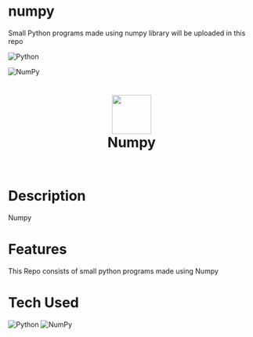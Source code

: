 # numpy
Small Python programs made using numpy library will be uploaded in this repo

![Python](https://img.shields.io/badge/python-3670A0?style=flat-square&logo=python&logoColor=ffdd54)

![NumPy](https://img.shields.io/badge/numpy-%23013243.svg?style=flat-square&logo=numpy&logoColor=white) 


<div align="center">
      <h1> <img src="https://github.com/s-sutharsan-20/numpy" width="80px"><br/>Numpy</h1>
     </div>
<p align="center"> <a href="https://github.com/s-sutharsan-20" target="_blank"><img alt="" src="https://img.shields.io/badge/Website-EA4C89?style=normal&logo=dribbble&logoColor=white" style="vertical-align:center" /></a> <a href="https://twitter.com/s_sutharsan_20" target="_blank"><img alt="" src="https://img.shields.io/badge/Twitter-1DA1F2?style=normal&logo=twitter&logoColor=white" style="vertical-align:center" /></a> <a href="https://www.facebook.com/s.sutharsan.20" target="_blank"><img alt="" src="https://img.shields.io/badge/Facebook-1877F2?style=normal&logo=facebook&logoColor=white" style="vertical-align:center" /></a> <a href="https://instagram.com/s.sutharsan.20?r=nametag" target="_blank"><img alt="" src="https://img.shields.io/badge/Instagram-E4405F?style=normal&logo=instagram&logoColor=white" style="vertical-align:center" /></a> <a href="https://linkedin.com/in/https://www.linkedin.com/in/sutharsan-s-478362240/}" target="_blank"><img alt="" src="https://img.shields.io/badge/LinkedIn-0077B5?style=normal&logo=linkedin&logoColor=white" style="vertical-align:center" /></a> </p>

# Description
Numpy

# Features
This Repo consists of small python programs made using Numpy

# Tech Used
 ![Python](https://img.shields.io/badge/python-3670A0?style=for-the-badge&logo=python&logoColor=ffdd54) ![NumPy](https://img.shields.io/badge/numpy-%23013243.svg?style=for-the-badge&logo=numpy&logoColor=white)
      

<!-- </> with 💛 by readMD (https://readmd.itsvg.in) -->
    
